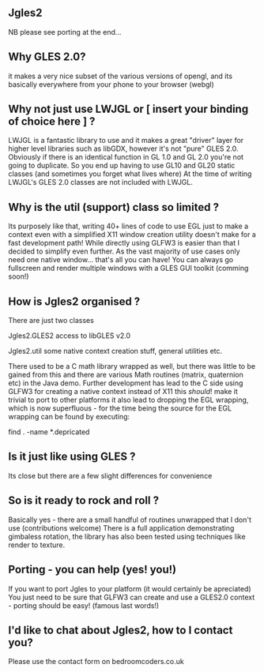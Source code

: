 
Jgles2
------

NB please see porting at the end...


Why GLES 2.0?
-------------

it makes a very nice subset of the various versions of opengl, and its
basically everywhere from your phone to your browser (webgl)



Why not just use LWJGL or [ insert your binding of choice here ] ?
------------------------------------------------------------------

LWJGL is a fantastic library to use and it makes a great "driver"
layer for higher level libraries such as libGDX, however it's not "pure"
GLES 2.0.  Obviously if there is an identical function in GL 1.0 and 
GL 2.0 you're not going to duplicate.  So you end up having to use GL10 
and GL20 static classes (and sometimes you forget what lives where)
At the time of writing LWJGL's GLES 2.0 classes are not included 
with LWJGL.


Why is the util (support) class so limited ?
--------------------------------------------

Its purposely like that, writing 40+ lines of code to use EGL just to make
a context even with a simplified X11 window creation utility doesn't make for
a fast development path! While directly using GLFW3 is easier than that I 
decided to simplify even further. As the vast majority of use cases only 
need one native window... that's all you can have! You can always go 
fullscreen and render multiple windows with a GLES GUI toolkit (comming soon!)



How is Jgles2 organised ?
-------------------------

There are just two classes

Jgles2.GLES2   access to libGLES v2.0

Jgles2.util    some native context creation stuff, general utilities etc.

There used to be a C math library wrapped as well, but there was little
to be gained from this and there are various Math routines (matrix, 
quaternion etc) in the Java demo. Further development has lead to the C 
side using GLFW3 for creating a native context instead of X11
this *should*! make it trivial to port to other platforms it also lead
to dropping the EGL wrapping, which is now superfluous - for the time
being the source for the EGL wrapping can be found by executing:
 
find . -name *.depricated


Is it just like using GLES ?
----------------------------

Its close but there are a few slight differences for convenience



So is it ready to rock and roll ?
---------------------------------

Basically yes - there are a small handful of routines unwrapped that
I don't use (contributions welcome) There is a full application
demonstrating gimbaless rotation, the library has also been tested using
techniques like render to texture.


Porting - you can help (yes! you!)
----------------------------------

If you want to port Jgles to your platform (it would certainly be
apreciated) You just need to be sure that GLFW3 can create and use a
GLES2.0 context - porting should be easy! (famous last words!)




I'd like to chat about Jgles2, how to I contact you?
----------------------------------------------------

Please use the contact form on bedroomcoders.co.uk
 
